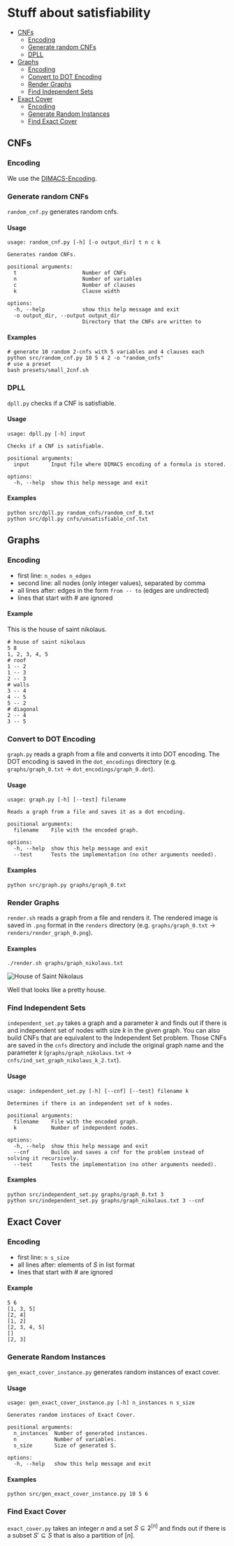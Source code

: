 # Stuff about satisfiability

- [CNFs](#cnfs)
  - [Encoding](#encoding)
  - [Generate random CNFs](#generate-random-cnfs)
  - [DPLL](#dpll)
- [Graphs](#graphs)
  - [Encoding](#encoding-1)
  - [Convert to DOT Encoding](#convert-to-dot-encoding)
  - [Render Graphs](#render-graphs)
  - [Find Independent Sets](#find-independent-sets)
- [Exact Cover](#exact-cover)
  - [Encoding](#encoding-2)
  - [Generate Random Instances](#generate-random-instances)
  - [Find Exact Cover](#find-exact-cover)

## CNFs

### Encoding

We use the [DIMACS-Encoding](http://beyondnp.org/static/media/uploads/docs/satformat.pdf).

### Generate random CNFs

`random_cnf.py` generates random cnfs.

#### Usage

```text
usage: random_cnf.py [-h] [-o output_dir] t n c k

Generates random CNFs.

positional arguments:
  t                     Number of CNFs
  n                     Number of variables
  c                     Number of clauses
  k                     Clause width

options:
  -h, --help            show this help message and exit
  -o output_dir, --output output_dir
                        Directory that the CNFs are written to
```

#### Examples

```text
# generate 10 random 2-cnfs with 5 variables and 4 clauses each
python src/random_cnf.py 10 5 4 2 -o "random_cnfs"
# use a preset
bash presets/small_2cnf.sh
```

### DPLL

`dpll.py` checks if a CNF is satisfiable.

#### Usage

```text
usage: dpll.py [-h] input

Checks if a CNF is satisfiable.

positional arguments:
  input       Input file where DIMACS encoding of a formula is stored.

options:
  -h, --help  show this help message and exit
```

#### Examples

```text
python src/dpll.py random_cnfs/random_cnf_0.txt
python src/dpll.py cnfs/unsatisfiable_cnf.txt
```

## Graphs

### Encoding

- first line: `n_nodes n_edges`
- second line: all nodes (only integer values), separated by comma
- all lines after: edges in the form `from -- to` (edges are undirected)
- lines that start with \# are ignored

#### Example

This is the house of saint nikolaus.

```text
# house of saint nikolaus
5 8
1, 2, 3, 4, 5
# roof
1 -- 2
1 -- 3
2 -- 3
# walls
3 -- 4
4 -- 5
5 -- 2
# diagonal
2 -- 4
3 -- 5
```

### Convert to DOT Encoding

`graph.py` reads a graph from a file and converts it into DOT encoding. The DOT encoding is saved in the `dot_encodings` directory (e.g. `graphs/graph_0.txt` -> `dot_encodings/graph_0.dot`).

#### Usage

```text
usage: graph.py [-h] [--test] filename

Reads a graph from a file and saves it as a dot encoding.

positional arguments:
  filename    File with the encoded graph.

options:
  -h, --help  show this help message and exit
  --test      Tests the implementation (no other arguments needed).
```

#### Examples

```text
python src/graph.py graphs/graph_0.txt
```

### Render Graphs

`render.sh` reads a graph from a file and renders it. The rendered image is saved in `.png` format in the `renders` directory (e.g. `graphs/graph_0.txt` -> `renders/render_graph_0.png`).

#### Examples

```text
./render.sh graphs/graph_nikolaus.txt
```

![House of Saint Nikolaus](renders/render_graph_nikolaus.png)

Well that looks like a pretty house.

### Find Independent Sets

`independent_set.py` takes a graph and a parameter $k$ and finds out if there is and independent set of nodes with size $k$ in the given graph. You can also build CNFs that are equivalent to the Independent Set problem. Those CNFs are saved in the `cnfs` directory and include the original graph name and the parameter $k$ (`graphs/graph_nikolaus.txt` -> `cnfs/ind_set_graph_nikolaus_k_2.txt`).

#### Usage

```text
usage: independent_set.py [-h] [--cnf] [--test] filename k

Determines if there is an independent set of k nodes.

positional arguments:
  filename    File with the encoded graph.
  k           Number of independent nodes.

options:
  -h, --help  show this help message and exit
  --cnf       Builds and saves a cnf for the problem instead of solving it recursively.
  --test      Tests the implementation (no other arguments needed).
```

#### Examples

```text
python src/independent_set.py graphs/graph_0.txt 3
python src/independent_set.py graphs/graph_nikolaus.txt 3 --cnf
```

## Exact Cover

### Encoding

- first line: `n s_size`
- all lines after: elements of $S$ in list format
- lines that start with \# are ignored

#### Example

```text
5 6
[1, 3, 5]
[2, 4]
[1, 2]
[2, 3, 4, 5]
[]
[2, 3]
```

### Generate Random Instances

`gen_exact_cover_instance.py` generates random instances of exact cover.

#### Usage

```text
usage: gen_exact_cover_instance.py [-h] n_instances n s_size

Generates random instaces of Exact Cover.

positional arguments:
  n_instances  Number of generated instances.
  n            Number of variables.
  s_size       Size of generated S.

options:
  -h, --help   show this help message and exit
```

#### Examples

```text
python src/gen_exact_cover_instance.py 10 5 6
```

### Find Exact Cover

`exact_cover.py` takes an integer $n$ and a set $S \subseteq 2^[n]$ and finds out if there is a subset $S' \subseteq S$ that is also a partition of $[n]$.
